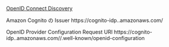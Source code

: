 [OpenID Connect Discovery](https://openid.net/specs/openid-connect-discovery-1_0.html#ProviderConfigurationRequest)

Amazon Cognito の Issuer
https://cognito-idp.<REGION>.amazonaws.com/<POOL ID>

OpenID Provider Configuration Request URI
https://cognito-idp.<REGION>.amazonaws.com/<POOL ID>/.well-known/openid-configuration

